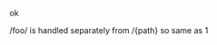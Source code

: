 <!-- a48cf42c17b97d2ef73d4ec90614e85a -->
<!--
/foo/
/{path}
-->

ok

/foo/ is handled separately from /{path}
so same as 1
